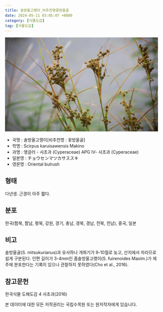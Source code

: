 ```yaml
---
title: 솔방울고랭이_비추천명꽃방울골
date: 2024-05-11 03:05:07 +0800
category: [식물도감]
tag: [식물도감]
---
```




![솔방울고랭이[비추천명 : 꽃방울골]](/assets/img/fileUpload/plants/basic/Cyperaceae/Scirpus/5502/5502_20160811172800541files_th2.jpg)
- 국명 : 솔방울고랭이[비추천명 : 꽃방울골]
- 학명 : Scirpus karuisawensis Makino
- 과명 : 앵글러 - 사초과 (Cyperaceae) APG Ⅳ- 사초과 (Cyperaceae)
- 일본명 : チョウセンマツカサススキ
- 영문명 : Oriental bulrush


## 형태
다년생. 근경이 아주 짧다.
## 분포
한국(함북, 함남, 평북, 강원, 경기, 충남, 경북, 경남, 전북, 전남), 중국, 일본
## 비고
솔방울골(S. mitsukurianus)과 유사하나 개화기가 9-10월로 늦고, 산지에서 자라므로 쉽게 구분된다. 인편 길이가 3-4mm인 좀솔방울고랭이(S. fuirenoides Maxim.)가 제주에 분포한다는 기록이 있으나 관찰하지 못하였다(Cho et al., 2016).
## 참고문헌
한국식물 도해도감 4 사초과(2016)






본 데이터에 대한 모든 저작권리는 국립수목원 또는 원저작자에게 있습니다.
